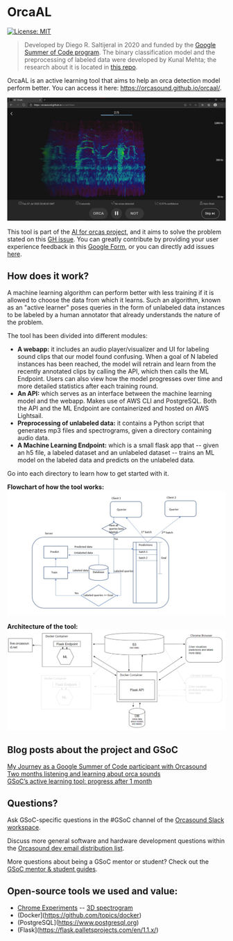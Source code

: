 # OrcaAL

[![License: MIT](https://img.shields.io/badge/License-MIT-yellow.svg)](https://github.com/orcasound/orcaal/blob/master/LICENSE)

> Developed by Diego R. Saltijeral in 2020 and funded by the [Google Summer of Code program](https://summerofcode.withgoogle.com/). The binary classification model and the preprocessing of labeled data were developed by Kunal Mehta; the research about it is located in [this repo](https://github.com/orcasound/orcaal-research).

OrcaAL is an active learning tool that aims to help an orca detection model perform better. You can access it here: https://orcasound.github.io/orcaal/.

![orca-spectrogram](api/assets/orca-spectrogram.jpg)

This tool is part of the [AI for orcas project](https://www.orcasound.net/portfolio/ai-for-orcas-open-bioacoustic-data-science/), and it aims to solve the problem stated on this [GH issue](https://github.com/orcasound/orcagsoc/issues/2). You can greatly contribute by providing your user experience feedback in this [Google Form](https://forms.gle/oUar3ziijdaR7UGB6), or you can directly add issues [here](https://github.com/orcasound/orcaal/issues).

## How does it work?

A machine learning algorithm can perform better with less training if it is allowed to choose the data from which it learns. Such an algorithm, known as an "active learner" poses queries in the form of unlabeled data instances to be labeled by a human annotator that already understands the nature of the problem.

The tool has been divided into different modules:

-   **A webapp:** it includes an audio player/visualizer and UI for labeling sound clips that our model found confusing. When a goal of N labeled instances has been reached, the model will retrain and learn from the recently annotated clips by calling the API, which then calls the ML Endpoint. Users can also view how the model progresses over time and more detailed statistics after each training round.
-   **An API:** which serves as an interface between the machine learning model and the webapp. Makes use of AWS CLI and PostgreSQL. Both the API and the ML Endpoint are containerized and hosted on AWS Lightsail.
-   **Preprocessing of unlabeled data:** it contains a Python script that generates mp3 files and spectrograms, given a directory containing audio data.
-   **A Machine Learning Endpoint:** which is a small flask app that -- given an h5 file, a labeled dataset and an unlabeled dataset -- trains an ML model on the labeled data and predicts on the unlabeled data.

Go into each directory to learn how to get started with it.

**Flowchart of how the tool works:**  
![flowchart](api/assets/flowchart.jpg)

**Architecture of the tool:**
![architecture](api/assets/architecture.png)

## Blog posts about the project and GSoC

[My Journey as a Google Summer of Code participant with Orcasound](http://www.orcasound.net/2020/08/26/my-journey-as-a-google-summer-of-code-participant-with-orcasound/)  
[Two months listening and learning about orca sounds](http://www.orcasound.net/2020/08/02/two-months-as-a-gsoc-participant-with-orcasound/)  
[GSoC’s active learning tool: progress after 1 month](http://www.orcasound.net/2020/07/01/gsocs-active-learning-tool-progress-after-1-month/)

## Questions?

Ask GSoC-specific questions in the #GSoC channel of the [Orcasound Slack workspace](https://join.slack.com/t/orcasound/shared_invite/zt-bd1jk2q9-FjeWr3OzocDBwDgS0g1FdQ).

Discuss more general software and hardware development questions within the [Orcasound dev email distribution list](http://lists.orcasound.net/listinfo.cgi/dev-orcasound.net).

More questions about being a GSoC mentor or student? Check out the [GSoC mentor & student guides](https://google.github.io/gsocguides/).

## Open-source tools we used and value:

* [Chrome Experiments](https://musiclab.chromeexperiments.com) -- [3D spectrogram](https://musiclab.chromeexperiments.com/Spectrogram/)
* (Docker](https://github.com/topics/docker)
* (PostgreSQL](https://www.postgresql.org)
* (Flask](https://flask.palletsprojects.com/en/1.1.x/)

